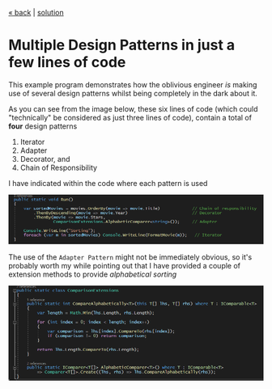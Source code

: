 [« back](../README.md#do-you-need-to-know-how-to-implement-design-patterns) | [solution](./)
# Multiple Design Patterns in just a few lines of code

This example program demonstrates how the oblivious engineer *_is_* making use of several design patterns whilst being completely in the dark about it. 

As you can see from the image below, these six lines of code (which could "technically" be considered as just three lines of code), contain a total of **four** design patterns

1. Iterator
2. Adapter 
3. Decorator, and
4. Chain of Responsibility

I have indicated within the code where each pattern is used

![Multiple design Patterns within a few lines of code](../images/multiple-patterns.png)

The use of the `Adapter Pattern` might not be immediately obvious, so it's probably worth my while pointing out that I have provided a couple of extension methods to provide *alphabetical sorting*

![IComparer implementation](../images/comparer.png)